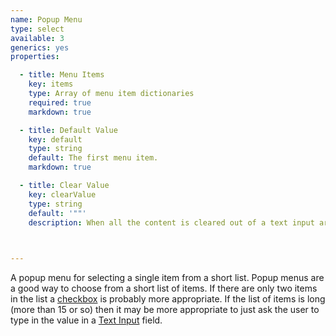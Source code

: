 ```yaml
---
name: Popup Menu
type: select
available: 3
generics: yes
properties:

  - title: Menu Items
    key: items
    type: Array of menu item dictionaries
    required: true
    markdown: true

  - title: Default Value
    key: default
    type: string
    default: The first menu item.
    markdown: true

  - title: Clear Value
    key: clearValue
    type: string
    default: '""'
    description: When all the content is cleared out of a text input area (the user deletes all the text), the control will automatically fill with this value. This is useful for applications where a non-empty string is required.

    

---
```


A popup menu for selecting a single item from a short list. 
Popup menus are a good way to choose from a short list of items. If there are only two items in the list a [checkbox](../checkbox) is probably more appropriate. If the list of items is long (more than 15 or so) then it may be more appropriate to just ask the user to type in the value in a [Text Input](../input) field.